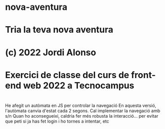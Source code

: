 # nova-aventura
# Tria la teva nova aventura
# (c) 2022 Jordi Alonso
# Exercici de classe del curs de front-end web 2022 a Tecnocampus
#
He afegit un autòmata en JS per controlar la navegació
En aquesta versió, l'autòmata canvia d'estat cada 2 segons. Cal implementar la navegació amb s/n
Quan ho aconsegueixi, caldria fer més robusta la interacció... per evitar que peti si ja has fet login i ho tornes a intentar, etc

